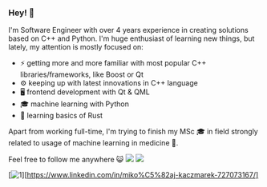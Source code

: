 ### Hey! 👋

I'm Software Engineer with over 4 years experience in creating solutions based on C++ and Python.
I'm huge enthusiast of learning new things, but lately, my attention is mostly focused on:
* ⚡ getting more and more familiar with most popular C++ libraries/frameworks, like Boost or Qt
* ⚙️ keeping up with latest innovations in C++ language
* 🖥️ frontend development with Qt & QML
* 🎓 machine learning with Python
* 🌱 learning basics of Rust

Apart from working full-time, I'm trying to finish my MSc 🎓 in field strongly related to usage of machine learning in medicine 🩻.

Feel free to follow me anywhere 😺
[<img src="http://www.google.com.au/images/nav_logo7.png](https://img.shields.io/badge/LinkedIn-0077B5?style=for-the-badge&logo=linkedin&logoColor=white](https://img.shields.io/badge/Codewars-B1361E?style=for-the-badge&logo=Codewars&logoColor=white))">](https://www.codewars.com/users/mikollaj99)
[<img src="http://www.google.com.au/images/nav_logo7.png](https://img.shields.io/badge/LinkedIn-0077B5?style=for-the-badge&logo=linkedin&logoColor=white)">]()

[![1]][https://www.linkedin.com/in/miko%C5%82aj-kaczmarek-727073167/]

[1]: [https://i.stack.imgur.com/wPW28.png](https://img.shields.io/badge/Codewars-B1361E?style=for-the-badge&logo=Codewars&logoColor=white)
